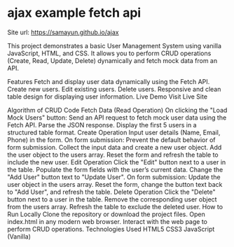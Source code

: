 # ajax example fetch api
Site url: https://samayun.github.io/ajax


This project demonstrates a basic User Management System using vanilla JavaScript, HTML, and CSS. It allows you to perform CRUD operations (Create, Read, Update, Delete) dynamically and fetch mock data from an API.

Features
Fetch and display user data dynamically using the Fetch API.
Create new users.
Edit existing users.
Delete users.
Responsive and clean table design for displaying user information.
Live Demo
Visit Live Site

Algorithm of CRUD Code
Fetch Data (Read Operation)
On clicking the "Load Mock Users" button:
Send an API request to fetch mock user data using the Fetch API.
Parse the JSON response.
Display the first 5 users in a structured table format.
Create Operation
Input user details (Name, Email, Phone) in the form.
On form submission:
Prevent the default behavior of form submission.
Collect the input data and create a new user object.
Add the user object to the users array.
Reset the form and refresh the table to include the new user.
Edit Operation
Click the "Edit" button next to a user in the table.
Populate the form fields with the user’s current data.
Change the "Add User" button text to "Update User".
On form submission:
Update the user object in the users array.
Reset the form, change the button text back to "Add User", and refresh the table.
Delete Operation
Click the "Delete" button next to a user in the table.
Remove the corresponding user object from the users array.
Refresh the table to exclude the deleted user.
How to Run Locally
Clone the repository or download the project files.
Open index.html in any modern web browser.
Interact with the web page to perform CRUD operations.
Technologies Used
HTML5
CSS3
JavaScript (Vanilla)







